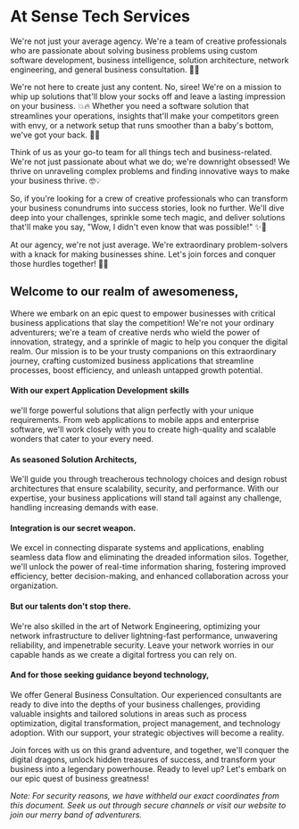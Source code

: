 # At Sense Tech Services
We're not just your average agency. We're a team of creative professionals who are passionate about solving business problems using custom software development, business intelligence, solution architecture, network engineering, and general business consultation. 💪🚀

We're not here to create just any content. No, siree! We're on a mission to whip up solutions that'll blow your socks off and leave a lasting impression on your business. 💥🔥 Whether you need a software solution that streamlines your operations, insights that'll make your competitors green with envy, or a network setup that runs smoother than a baby's bottom, we've got your back. 🌟🔧

Think of us as your go-to team for all things tech and business-related. We're not just passionate about what we do; we're downright obsessed! We thrive on unraveling complex problems and finding innovative ways to make your business thrive. 🤓💡

So, if you're looking for a crew of creative professionals who can transform your business conundrums into success stories, look no further. We'll dive deep into your challenges, sprinkle some tech magic, and deliver solutions that'll make you say, "Wow, I didn't even know that was possible!" ✨🎩

At our agency, we're not just average. We're extraordinary problem-solvers with a knack for making businesses shine. Let's join forces and conquer those hurdles together! 🤝🚀

## Welcome to our realm of awesomeness,
Where we embark on an epic quest to empower businesses with critical business applications that slay the competition! We're not your ordinary adventurers; we're a team of creative nerds who wield the power of innovation, strategy, and a sprinkle of magic to help you conquer the digital realm. Our mission is to be your trusty companions on this extraordinary journey, crafting customized business applications that streamline processes, boost efficiency, and unleash untapped growth potential.

#### With our expert Application Development skills
we'll forge powerful solutions that align perfectly with your unique requirements. From web applications to mobile apps and enterprise software, we'll work closely with you to create high-quality and scalable wonders that cater to your every need.

#### As seasoned Solution Architects,
We'll guide you through treacherous technology choices and design robust architectures that ensure scalability, security, and performance. With our expertise, your business applications will stand tall against any challenge, handling increasing demands with ease.

#### Integration is our secret weapon. 
We excel in connecting disparate systems and applications, enabling seamless data flow and eliminating the dreaded information silos. Together, we'll unlock the power of real-time information sharing, fostering improved efficiency, better decision-making, and enhanced collaboration across your organization.

#### But our talents don't stop there. 
We're also skilled in the art of Network Engineering, optimizing your network infrastructure to deliver lightning-fast performance, unwavering reliability, and impenetrable security. Leave your network worries in our capable hands as we create a digital fortress you can rely on.

#### And for those seeking guidance beyond technology, 
We offer General Business Consultation. Our experienced consultants are ready to dive into the depths of your business challenges, providing valuable insights and tailored solutions in areas such as process optimization, digital transformation, project management, and technology adoption. With our support, your strategic objectives will become a reality.

Join forces with us on this grand adventure, and together, we'll conquer the digital dragons, unlock hidden treasures of success, and transform your business into a legendary powerhouse. Ready to level up? Let's embark on our epic quest of business greatness!

*Note: For security reasons, we have withheld our exact coordinates from this document. Seek us out through secure channels or visit our website to join our merry band of adventurers.*
